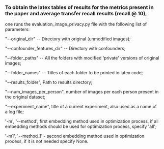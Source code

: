 

### To obtain the latex tables of results for the metrics present in the paper and average transfer recall results (recall @ 10), 
one runs the evaluation_image_privacy.py file with the following list of parameters: 

"--original_dir" --  Directory with original (unmodified images);

"--confounder_features_dir" -- Directory with confounders;

"--folder_paths" -- All the folders with modified 'private' versions of original images;

"--folder_names" -- Titles of each folder to be printed in latex code;

"--results_folder", Path to results directory;

"--num_images_per_person", number of images per each person present in the original dataset;

"--experiment_name", title of a current experiment, also used as a name of a log file;

'-m', '--method', first embedding method used in optimization process, if all embedding methods should be used for optimization process, specify 'all';

'-m1', '--method_1' - second embedding method used in optimization process, if it is not needed specify None.
